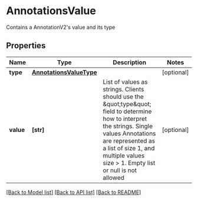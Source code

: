 # AnnotationsValue

Contains a AnnotationV2's value and its type 
## Properties
Name | Type | Description | Notes
------------ | ------------- | ------------- | -------------
**type** | [**AnnotationsValueType**](AnnotationsValueType.md) |  | [optional] 
**value** | **[str]** | List of values as strings. Clients should use the \&quot;type\&quot; field to determine how to interpret the strings. Single values Annotations are represented as a list of size 1, and multiple values size &gt; 1. Empty list or null is not allowed  | [optional] 

[[Back to Model list]](../README.md#documentation-for-models) [[Back to API list]](../README.md#documentation-for-api-endpoints) [[Back to README]](../README.md)


